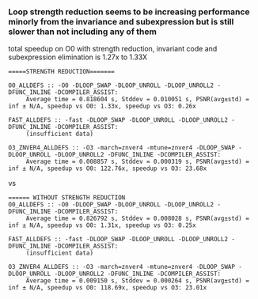 ### Loop strength reduction seems to be increasing performance minorly from the invariance and subexpression but is still slower than not including any of them

total speedup on O0 with strength reduction, invariant code and subexpression elimination is 1.27x to 1.33X

```
=====STRENGTH REDUCTION=======

O0_ALLDEFS :: -O0 -DLOOP_SWAP -DLOOP_UNROLL -DLOOP_UNROLL2 -DFUNC_INLINE -DCOMPILER_ASSIST:
	 Average time = 0.818604 s, Stddev = 0.010051 s, PSNR(avg±std) = inf ± N/A, speedup vs O0: 1.33x, speedup vs O3: 0.26x

FAST_ALLDEFS :: -fast -DLOOP_SWAP -DLOOP_UNROLL -DLOOP_UNROLL2 -DFUNC_INLINE -DCOMPILER_ASSIST:
	 (insufficient data)

O3_ZNVER4_ALLDEFS :: -O3 -march=znver4 -mtune=znver4 -DLOOP_SWAP -DLOOP_UNROLL -DLOOP_UNROLL2 -DFUNC_INLINE -DCOMPILER_ASSIST:
	 Average time = 0.008857 s, Stddev = 0.000319 s, PSNR(avg±std) = inf ± N/A, speedup vs O0: 122.76x, speedup vs O3: 23.68x
```



vs 


```
====== WITHOUT STRENGTH REDUCTION
O0_ALLDEFS :: -O0 -DLOOP_SWAP -DLOOP_UNROLL -DLOOP_UNROLL2 -DFUNC_INLINE -DCOMPILER_ASSIST:
	 Average time = 0.826792 s, Stddev = 0.008028 s, PSNR(avg±std) = inf ± N/A, speedup vs O0: 1.31x, speedup vs O3: 0.25x

FAST_ALLDEFS :: -fast -DLOOP_SWAP -DLOOP_UNROLL -DLOOP_UNROLL2 -DFUNC_INLINE -DCOMPILER_ASSIST:
	 (insufficient data)

O3_ZNVER4_ALLDEFS :: -O3 -march=znver4 -mtune=znver4 -DLOOP_SWAP -DLOOP_UNROLL -DLOOP_UNROLL2 -DFUNC_INLINE -DCOMPILER_ASSIST:
	 Average time = 0.009150 s, Stddev = 0.000264 s, PSNR(avg±std) = inf ± N/A, speedup vs O0: 118.69x, speedup vs O3: 23.01x
```